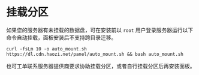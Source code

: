 # 挂载分区

如果您的服务器有未挂载的数据盘，可在安装前以 `root` 用户登录服务器运行以下命令自动挂载，面板安装后不支持跨目录迁移。

```shell
curl -fsLm 10 -o auto_mount.sh https://dl.cdn.haozi.net/panel/auto_mount.sh && bash auto_mount.sh
```

也可工单联系服务器提供商要求协助挂载分区，或者自行挂载分区后再安装面板。
